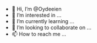 - 👋 Hi, I’m @Oydeeien
- 👀 I’m interested in ...
- 🌱 I’m currently learning ...
- 💞️ I’m looking to collaborate on ...
- 📫 How to reach me ...

<!---
Oydeeien/Oydeeien is a ✨ special ✨ repository because its `README.md` (this file) appears on your GitHub profile.
You can click the Preview link to take a look at your changes.
--->
